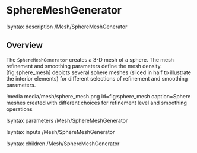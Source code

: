 # SphereMeshGenerator

!syntax description /Mesh/SphereMeshGenerator

## Overview

The `SphereMeshGenerator` creates a 3-D mesh of a sphere. The mesh refinement and smoothing parameters define the mesh density. [fig:sphere_mesh] depicts several sphere meshes (sliced in half to illustrate the interior elements) for different selections of refinement and smoothing parameters.

!media media/mesh/sphere_mesh.png id=fig:sphere_mesh
       caption=Sphere meshes created with different choices for refinement level and smoothing operations

!syntax parameters /Mesh/SphereMeshGenerator

!syntax inputs /Mesh/SphereMeshGenerator

!syntax children /Mesh/SphereMeshGenerator
